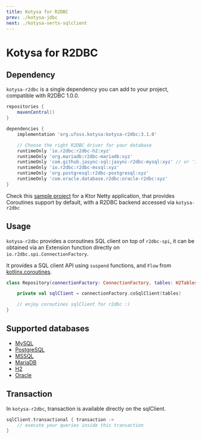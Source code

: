 ```yaml
---
title: Kotysa for R2DBC
prev: ./kotysa-jdbc
next: ./kotysa-vertx-sqlclient
---
```


# Kotysa for R2DBC

## Dependency

`kotysa-r2dbc` is a single dependency you can add to your project, compatible with R2DBC 1.0.0.

```groovy
repositories {
    mavenCentral()
}

dependencies {
    implementation 'org.ufoss.kotysa:kotysa-r2dbc:3.1.0'

    // Choose the right R2DBC driver for your database
    runtimeOnly 'io.r2dbc:r2dbc-h2:xyz'
    runtimeOnly 'org.mariadb:r2dbc-mariadb:xyz'
    runtimeOnly 'com.github.jasync-sql:jasync-r2dbc-mysql:xyz' // or 'io.asyncer:r2dbc-mysql:xyz'
    runtimeOnly 'io.r2dbc:r2dbc-mssql:xyz'
    runtimeOnly 'org.postgresql:r2dbc-postgresql:xyz'
    runtimeOnly 'com.oracle.database.r2dbc:oracle-r2dbc:xyz'
}
```

Check this [sample project](https://github.com/ufoss-org/kotysa/tree/master/samples/kotysa-ktor-r2dbc-coroutines) for a
Ktor Netty application, that provides Coroutines support by default, with a R2DBC backend accessed via `kotysa-r2dbc`

## Usage

`kotysa-r2dbc` provides a coroutines SQL client on top of `r2dbc-spi`, 
it can be obtained via an Extension function directly on ```io.r2dbc.spi.ConnectionFactory```.

It provides a SQL client API using ```suspend``` functions, and ```Flow``` from [kotlinx.coroutines](https://github.com/Kotlin/kotlinx.coroutines).

```kotlin
class Repository(connectionFactory: ConnectionFactory, tables: H2Tables) {

	private val sqlClient = connectionFactory.coSqlClient(tables)

	// enjoy coroutines sqlClient for r2dbc :)
}
```

## Supported databases

* [MySQL](table-mapping.html#mysql)
* [PostgreSQL](table-mapping.html#postgresql)
* [MSSQL](table-mapping.html#mssql)
* [MariaDB](table-mapping.html#mariadb)
* [H2](table-mapping.html#h2)
* [Oracle](table-mapping.html#oracle)

## Transaction

In `kotysa-r2dbc`, transaction is available directly on the sqlClient.

```kotlin
sqlClient.transactional { transaction ->
    // execute your queries inside this transaction
}
```
